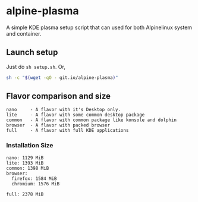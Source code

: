 # alpine-plasma
A simple KDE plasma setup script that can used for both Alpinelinux system and container.

## Launch setup
Just do `sh setup.sh`. Or,

```sh
sh -c "$(wget -qO - git.io/alpine-plasma)"
```

## Flavor comparison and size
```
nano     - A flavor with it's Desktop only.
lite     - A flavor with some common desktop package
common   - A flavor with common package like konsole and dolphin
browser  - A flavor with packed browser
full     - A flavor with full KDE applications
```

### Installation Size
```
nano: 1129 MiB
lite: 1393 MiB
common: 1398 MiB
browser:
  firefox: 1584 MiB
  chromium: 1576 MiB

full: 2378 MiB
```
